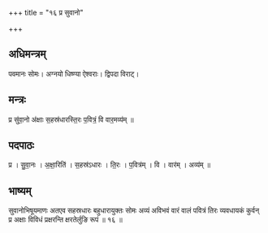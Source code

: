 +++
title = "१६ प्र सुवानो"

+++
## अधिमन्त्रम्
पवमानः सोमः। अग्नयो धिष्ण्या ऐश्वराः। द्विपदा विराट्।

## मन्त्रः
प्र सु॑वा॒नो अ॑क्षाः स॒हस्र॑धारस्ति॒रः प॒वित्रं॒ वि वार॒मव्य॑म् ॥

## पदपाठः
प्र । सु॒वा॒नः । अ॒क्षा॒रिति॑ । स॒हस्र॑ऽधारः । ति॒रः । प॒वित्र॑म् । वि । वार॑म् । अव्य॑म् ॥

## भाष्यम्
सुवानोभिषूयमाणः अतएव सहस्रधारः बहुधारायुक्तः सोमः अव्यं अविभवं वारं वालं पवित्रं तिरः व्यवधायकं कुर्वन् प्र अक्षाः विविधं प्रक्षरन्ति क्षरतेर्लुङि रूपं ॥ १६ ॥